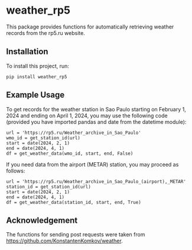 # weather_rp5

This package provides functions for automatically retrieving weather records from the rp5.ru website.

## Installation

To install this project, run:
```
pip install weather_rp5
```

## Example Usage

To get records for the weather station in Sao Paulo starting on February 1, 2024 and ending on April 1, 2024,
you may use the following code (provided you have imported pandas and date from the datetime module):
```
url = 'https://rp5.ru/Weather_archive_in_Sao_Paulo'
wmo_id = get_station_id(url)
start = date(2024, 2, 1)
end = date(2024, 4, 1)
df = get_weather_data(wmo_id, start, end, False)
```
If you need data from the airport (METAR) station, you may proceed as follows:
```
url = 'https://rp5.ru/Weather_archive_in_Sao_Paulo_(airport),_METAR'
station_id = get_station_id(url)
start = date(2024, 2, 1)
end = date(2024, 4, 1)
df = get_weather_data(station_id, start, end, True)
```

## Acknowledgement

The functions for sending post requests were taken from https://github.com/KonstantenKomkov/weather.
